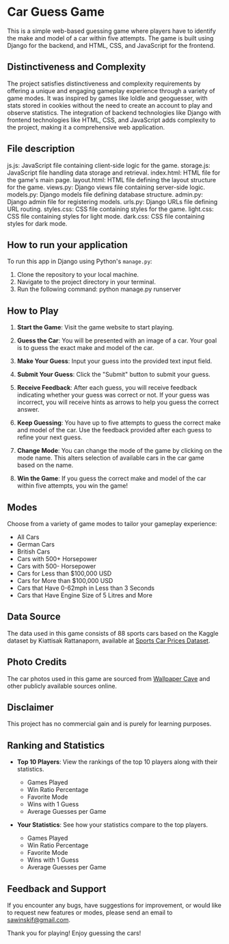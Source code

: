 # Car Guess Game

This is a simple web-based guessing game where players have to identify the make and model of a car within five attempts. The game is built using Django for the backend, and HTML, CSS, and JavaScript for the frontend.

## Distinctiveness and Complexity

The project satisfies distinctiveness and complexity requirements by offering a unique and engaging gameplay experience through a variety of game modes. It was inspired by games like loldle and geoguesser, with stats stored in cookies without the need to create an account to play and observe statistics. The integration of backend technologies like Django with frontend technologies like HTML, CSS, and JavaScript adds complexity to the project, making it a comprehensive web application.


## File description
js.js: JavaScript file containing client-side logic for the game.
storage.js: JavaScript file handling data storage and retrieval.
index.html: HTML file for the game's main page.
layout.html: HTML file defining the layout structure for the game.
views.py: Django views file containing server-side logic.
models.py: Django models file defining database structure.
admin.py: Django admin file for registering models.
urls.py: Django URLs file defining URL routing.
styles.css: CSS file containing styles for the game.
light.css: CSS file containing styles for light mode.
dark.css: CSS file containing styles for dark mode.

## How to run your application

To run this app in Django using Python's `manage.py`:

1. Clone the repository to your local machine.
2. Navigate to the project directory in your terminal.
3. Run the following command: python manage.py runserver

## How to Play

1. **Start the Game**: Visit the game website to start playing.
   
2. **Guess the Car**: You will be presented with an image of a car. Your goal is to guess the exact make and model of the car.

3. **Make Your Guess**: Input your guess into the provided text input field.

4. **Submit Your Guess**: Click the "Submit" button to submit your guess.

5. **Receive Feedback**: After each guess, you will receive feedback indicating whether your guess was correct or not. If your guess was incorrect, you will receive hints as arrows to help you guess the correct answer.

6. **Keep Guessing**: You have up to five attempts to guess the correct make and model of the car. Use the feedback provided after each guess to refine your next guess.

7. **Change Mode**: You can change the mode of the game by clicking on the mode name. This alters selection of available cars in the car game based on the name.

8. **Win the Game**: If you guess the correct make and model of the car within five attempts, you win the game!

## Modes

Choose from a variety of game modes to tailor your gameplay experience:
- All Cars
- German Cars
- British Cars
- Cars with 500+ Horsepower
- Cars with 500- Horsepower
- Cars for Less than $100,000 USD
- Cars for More than $100,000 USD
- Cars that Have 0-62mph in Less than 3 Seconds
- Cars that Have Engine Size of 5 Litres and More

## Data Source

The data used in this game consists of 88 sports cars based on the Kaggle dataset by Kiattisak Rattanaporn, available at [Sports Car Prices Dataset](https://www.kaggle.com/datasets/rkiattisak/sports-car-prices-dataset).

## Photo Credits

The car photos used in this game are sourced from [Wallpaper Cave](https://wallpapercave.com/) and other publicly available sources online.

## Disclaimer

This project has no commercial gain and is purely for learning purposes.

## Ranking and Statistics

- **Top 10 Players**: View the rankings of the top 10 players along with their statistics.
  - Games Played
  - Win Ratio Percentage
  - Favorite Mode
  - Wins with 1 Guess
  - Average Guesses per Game

- **Your Statistics**: See how your statistics compare to the top players.
  - Games Played
  - Win Ratio Percentage
  - Favorite Mode
  - Wins with 1 Guess
  - Average Guesses per Game

## Feedback and Support

If you encounter any bugs, have suggestions for improvement, or would like to request new features or modes, please send an email to [sawinskif@gmail.com](mailto:sawinskif@gmail.com).

Thank you for playing! Enjoy guessing the cars!